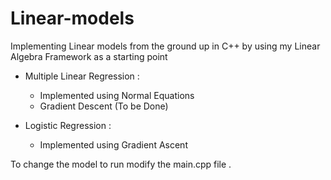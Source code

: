# Linear-models

Implementing Linear models from the ground up in C++ by using my Linear Algebra Framework as a starting point

-  Multiple Linear Regression :
      - Implemented using Normal Equations
      - Gradient Descent (To be Done)
      
-  Logistic Regression : 
      - Implemented using Gradient Ascent
      

To change the model to run modify the main.cpp file .